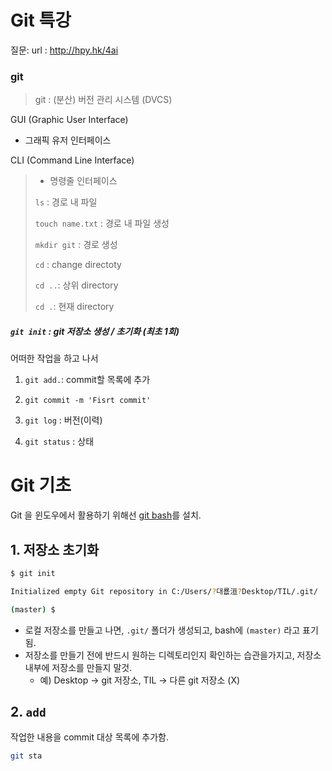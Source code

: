# Git 특강

질문: url : http://hpy.hk/4ai

### git

> git : (분산) 버전 관리 시스템 (DVCS)



 GUI (Graphic User Interface)

- 그래픽 유저 인터페이스

CLI (Command Line Interface)

> - 명령줄 인터페이스
>
> `ls` : 경로 내 파일
>
> `touch name.txt` : 경로 내 파일 생성
>
> `mkdir git` : 경로 생성
>
> `cd` : change directoty
>
> `cd ..`: 상위 directory
>
> `cd .`: 현재 directory



##### `git init` : git 저장소 생성 / 초기화 (최초 1회)

어떠한 작업을 하고 나서

1) `git add.`: commit할 목록에 추가

2) `git commit -m 'Fisrt commit'`

3) `git log` : 버전(이력)

4) `git status` : 상태



# Git 기초



Git 을 윈도우에서 활용하기 위해선 [git bash](https://gitforwindows.org/)를 설치.



## 1. 저장소 초기화

``` bash
$ git init

Initialized empty Git repository in C:/Users/?대룞洹?Desktop/TIL/.git/

(master) $
```

- 로컬 저장소를 만들고 나면, `.git/` 폴더가 생성되고, bash에 `(master)` 라고 표기됨.
- 저장소를 만들기 전에 반드시 원하는 디렉토리인지 확인하는 습관을가지고, 저장소 내부에 저장소를 만들지 말것.
  - 예) Desktop -> git 저장소, TIL -> 다른 git 저장소 (X)



## 2. `add`

작업한 내용을 commit 대상 목록에 추가함.

```bash
git sta
```

